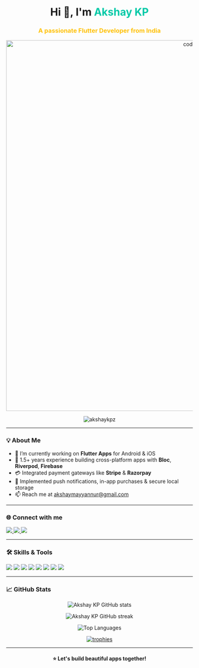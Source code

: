 <!-- GitHub Profile README -->

<h1 align="center">Hi 👋, I'm <span style="color:#00C9A7;">Akshay KP</span></h1>
<h3 align="center" style="color:#ffc107;">A passionate Flutter Developer from India</h3>

<p align="center">
  <img src="https://user-images.githubusercontent.com/74038190/225813708-98b745f2-7d22-48cf-9150-083f1b00d6c9.gif" alt="coder gif" width="1000"/>
</p>

<p align="center">
  <img src="https://komarev.com/ghpvc/?username=akshaykpz&label=Profile%20views&color=0e75b6&style=flat" alt="akshaykpz" />
</p>

<hr>

<h3>💡 About Me</h3>

<ul>
  <li>🔭 I’m currently working on <b>Flutter Apps</b> for Android & iOS</li>
  <li>🌱 1.5+ years experience building cross-platform apps with <b>Bloc</b>, <b>Riverpod</b>, <b>Firebase</b></li>
  <li>💳 Integrated payment gateways like <b>Stripe</b> & <b>Razorpay</b></li>
  <li>🔔 Implemented push notifications, in-app purchases & secure local storage</li>
  <li>📫 Reach me at <a href="mailto:akshaymayyannur@gmail.com">akshaymayyannur@gmail.com</a></li>
</ul>

<hr>

<h3>🌐 Connect with me</h3>

<p>
  <a href="https://twitter.com/akshayk83326964" target="_blank">
    <img src="https://img.shields.io/twitter/follow/akshayk83326964?logo=twitter&style=for-the-badge" />
  </a>
  <a href="https://linkedin.com/in/akshay-kp" target="_blank">
    <img src="https://img.shields.io/badge/-Akshay%20KP-blue?style=for-the-badge&logo=Linkedin&logoColor=white" />
  </a>
  <a href="https://instagram.com/akshay_hastha" target="_blank">
    <img src="https://img.shields.io/badge/-@akshay_hastha-E4405F?style=for-the-badge&logo=Instagram&logoColor=white" />
  </a>
</p>

<hr>

<h3>🛠️ Skills & Tools</h3>

<p align="left">
  <img src="https://img.shields.io/badge/Dart-0175C2?style=for-the-badge&logo=dart&logoColor=white"/>
  <img src="https://img.shields.io/badge/Flutter-02569B?style=for-the-badge&logo=flutter&logoColor=white"/>
  <img src="https://img.shields.io/badge/Firebase-FFCA28?style=for-the-badge&logo=firebase&logoColor=black"/>
  <img src="https://img.shields.io/badge/Bloc-6A1B9A?style=for-the-badge&logo=bloc&logoColor=white"/>
  <img src="https://img.shields.io/badge/Riverpod-009688?style=for-the-badge&logo=riverpod&logoColor=white"/>
  <img src="https://img.shields.io/badge/Java-ED8B00?style=for-the-badge&logo=java&logoColor=white"/>
  <img src="https://img.shields.io/badge/Git-F05032?style=for-the-badge&logo=git&logoColor=white"/>
  <img src="https://img.shields.io/badge/Figma-FF7262?style=for-the-badge&logo=figma&logoColor=white"/>
</p>

<hr>

<h3>📈 GitHub Stats</h3>

<p align="center">
  <img src="https://github-readme-stats.vercel.app/api?username=akshaykpz&show_icons=true&theme=tokyonight" alt="Akshay KP GitHub stats" />
</p>

<p align="center">
  <img src="https://github-readme-streak-stats.herokuapp.com/?user=akshaykpz&theme=tokyonight" alt="Akshay KP GitHub streak" />
</p>

<p align="center">
  <img src="https://github-readme-stats.vercel.app/api/top-langs/?username=akshaykpz&layout=compact&theme=tokyonight" alt="Top Languages" />
</p>

<p align="center">
  <a href="https://github.com/ryo-ma/github-profile-trophy">
    <img src="https://github-profile-trophy.vercel.app/?username=akshaykpz&theme=radical&row=1&margin-w=15&margin-h=15" alt="trophies" />
  </a>
</p>

<hr>

<h4 align="center">⭐️ Let's build beautiful apps together!</h4>
